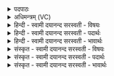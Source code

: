 <details><summary>पदपाठः</summary>

गो॒त्र॒भिद॒मिति॑ गोत्र॒ऽभिद॑म्। गो॒विद॒मिति॑ गो॒ऽविद॑म्। वज्र॑बाहु॒मिति॒ वज्र॑ऽबाहुम्। जय॑न्तम्। अज्म॑। प्र॒मृ॒णन्त॒मिति॑ प्रऽमृ॒णन्त॑म्। ओज॑सा। इ॒मम्। स॒जा॒ता॒ इति॑ सऽजाताः। अनु॑। वी॒र॒य॒ध्व॒म्। इन्द्र॑म्। स॒खा॒यः॒। अनु॑। सम्। र॒भ॒ध्व॒म्। ३८।
</details>

<details><summary>अधिमन्त्रम् (VC)</summary>

- इन्द्रो देवता
- अप्रतिरथ ऋषिः
- भुरिगार्षी त्रिष्टुप्
- धैवतः
</details>

<details><summary>हिन्दी - स्वामी दयानन्द सरस्वती  - विषयः</summary>

फिर भी उसी विषय को अगले मन्त्र में कहा है ॥
</details>

<details><summary>हिन्दी - स्वामी दयानन्द सरस्वती  - पदार्थः</summary>

पदार्थान्वयभाषाः -  हे (सजाताः) एकदेश में उत्पन्न (सखायः) परस्पर सहाय करनेवाले मित्रो ! तुम लोग (ओजसा) अपने शरीर और बुद्धि वा बल वा सेनाजनों से (गोत्रभिदम्) जो कि शत्रुओं के गोत्रों अर्थात् समुदायों को छिन्न-भिन्न करता, उनकी जड़ काटता (गोविदम्) शत्रुओं की भूमि को ले लेता (वज्रबाहुम्) अपनी भुजाओं में शस्त्रों को रखता (प्रमृणन्तम्) अच्छे प्रकार शत्रुओं को मारता (अज्म) जिससे वा जिसमें शत्रुजनों को पटकते हैं, उस संग्राम में (जयन्तम्) वैरियों को जीत लेता और (इमम्) उनको (इन्द्रम्) विदीर्ण करता है, इस सेनापति को (अनु, वीरयध्वम्) प्रोत्साहित करो और (अनु, संरभध्वम्) अच्छे प्रकार युद्ध का आरम्भ करो ॥३८ ॥
</details>

<details><summary>हिन्दी - स्वामी दयानन्द सरस्वती  - भावार्थः</summary>

भावार्थभाषाः -  सेनापति आदि तथा सेना के भृत्य परस्पर मित्र होकर एक-दूसरे का अनुमोदन करा युद्ध का आरम्भ और विजय कर शत्रुओं के राज्य को पा और न्याय से प्रजा को पालन करके निरन्तर सुखी हों ॥३८ ॥
</details>

<details><summary>संस्कृत - स्वामी दयानन्द सरस्वती  - विषयः</summary>

पुनस्तमेव विषयमाह ॥
</details>

<details><summary>संस्कृत - स्वामी दयानन्द सरस्वती  - पदार्थः</summary>

पदार्थान्वयभाषाः -  हे सजाताः सखायः ! यूयमोजसा गोत्रभिदं गोविदं वज्रबाहुं प्रमृणन्तमज्म जयन्तेममिन्द्रं सेनापतिमनुवीरयध्वमनुसंरभध्वं च ॥३८ ॥
</details>

<details><summary>संस्कृत - स्वामी दयानन्द सरस्वती  - भावार्थः</summary>

भावार्थभाषाः -  सेनापतयो भृत्याश्च परस्परं सुहृदो भूत्वाऽन्योन्यमनुमोद्य युद्धारम्भविजयौ कृत्वा शत्रुराज्यं लब्ध्वा न्यायेन प्रजाः पालयित्वा सततं सुखिनः स्युः ॥३८ ॥
</details>